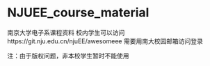 # NJUEE_course_material
南京大学电子系课程资料
校内学生可以访问https://git.nju.edu.cn/njuEE/awesomeee
需要用南大校园邮箱访问登录

注：由于版权问题，非本校学生暂时不能使用
